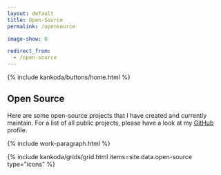 ```yaml
---
layout: default
title: Open-Source
permalink: /opensource

image-show: 0

redirect_from: 
  - /open-source
---
```


<article>
  {% include kankoda/buttons/home.html %}

  <h1>Open Source</h1>

  <p>
    Here are some open-source projects that I have created and currently maintain. For a list of all public projects, please have a look at my <a href="{{ site.github_url }}">GitHub</a> profile.
  </p>

  {% include work-paragraph.html %}
</article>

{% include kankoda/grids/grid.html items=site.data.open-source type="icons" %}